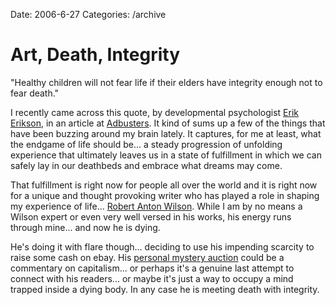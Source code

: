 Date: 2006-6-27
Categories: /archive

# Art, Death, Integrity

"Healthy children will not fear life if their elders have integrity enough not to fear death."

I recently came across this quote, by developmental psychologist <a href="http://en.wikipedia.org/wiki/Erik_H._Erikson">Erik Erikson</a>, in an article at <a href="http://adbusters.org/the_magazine/60/The_Art_of_Dying.html">Adbusters</a>.  It kind of sums up a few of the things that have been buzzing around my brain lately.  It captures, for me at least, what the endgame of life should be... a steady progression of unfolding experience that ultimately leaves us in a state of fulfillment in which we can safely lay in our deathbeds and embrace what dreams may come.

That fulfillment is right now for people all over the world and it is right now for a unique and thought provoking writer who has played a role in shaping my experience of life... <a href="http://www.rawilson.com">Robert Anton Wilson</a>.  While I am by no means a Wilson expert or even very well versed in his works, his energy runs through mine... and now he is dying.

He's doing it with flare though... deciding to use his impending scarcity to raise some cash on ebay.  His <a href="http://cgi.ebay.com/ws/eBayISAPI.dll?ViewItem&amp;item=270000805511%20--">personal mystery auction</a> could be a commentary on capitalism... or perhaps it's a genuine last attempt to connect with his readers... or maybe it's just a way to occupy a mind trapped inside a dying body.  In any case he is meeting death with integrity.
